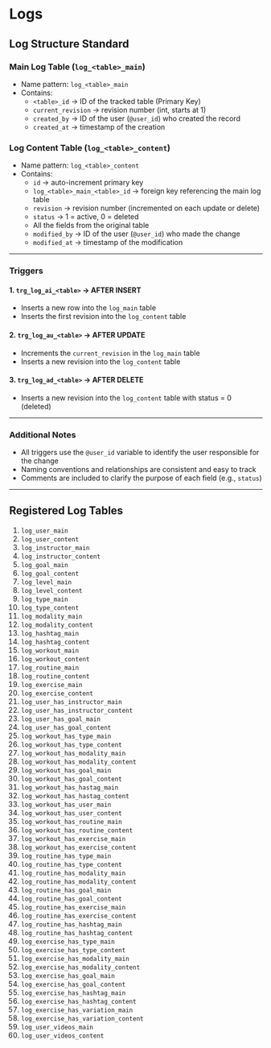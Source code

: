# Logs
## Log Structure Standard
### Main Log Table (`log_<table>_main`)
- Name pattern: `log_<table>_main`
- Contains:
    - `<table>_id` → ID of the tracked table (Primary Key)
    - `current_revision` → revision number (int, starts at 1)
    - `created_by` → ID of the user (`@user_id`) who created the record
    - `created_at` → timestamp of the creation

### Log Content Table (`log_<table>_content`)
- Name pattern: `log_<table>_content`
- Contains:
    - `id` → auto-increment primary key
    - `log_<table>_main_<table>_id` → foreign key referencing the main log table
    - `revision` → revision number (incremented on each update or delete)
    - `status` → 1 = active, 0 = deleted
    - All the fields from the original table
    - `modified_by` → ID of the user (`@user_id`) who made the change
    - `modified_at` → timestamp of the modification

---
### Triggers
#### 1. `trg_log_ai_<table>` → AFTER INSERT
- Inserts a new row into the `log_main` table
- Inserts the first revision into the `log_content` table

#### 2. `trg_log_au_<table>` → AFTER UPDATE
- Increments the `current_revision` in the `log_main` table
- Inserts a new revision into the `log_content` table

#### 3. `trg_log_ad_<table>` → AFTER DELETE
- Inserts a new revision into the `log_content` table with status = 0 (deleted)

---
### Additional Notes
- All triggers use the `@user_id` variable to identify the user responsible for the change
- Naming conventions and relationships are consistent and easy to track
- Comments are included to clarify the purpose of each field (e.g., `status`)

---
## Registered Log Tables
1. `log_user_main`
2. `log_user_content`
3. `log_instructor_main`
4. `log_instructor_content`
5. `log_goal_main`
6. `log_goal_content`
7. `log_level_main`
8. `log_level_content`
9. `log_type_main`
10. `log_type_content`
11. `log_modality_main`
12. `log_modality_content`
13. `log_hashtag_main`
14. `log_hashtag_content`
15. `log_workout_main`
16. `log_workout_content`
17. `log_routine_main`
18. `log_routine_content`
19. `log_exercise_main`
20. `log_exercise_content`
21. `log_user_has_instructor_main`
22. `log_user_has_instructor_content`
23. `log_user_has_goal_main`
24. `log_user_has_goal_content`
25. `log_workout_has_type_main`
26. `log_workout_has_type_content`
27. `log_workout_has_modality_main`
28. `log_workout_has_modality_content`
29. `log_workout_has_goal_main`
30. `log_workout_has_goal_content`
31. `log_workout_has_hastag_main`
32. `log_workout_has_hastag_content`
33. `log_workout_has_user_main`
34. `log_workout_has_user_content`
35. `log_workout_has_routine_main`
36. `log_workout_has_routine_content`
37. `log_workout_has_exercise_main`
38. `log_workout_has_exercise_content`
39. `log_routine_has_type_main`
40. `log_routine_has_type_content`
41. `log_routine_has_modality_main`
42. `log_routine_has_modality_content`
43. `log_routine_has_goal_main`
44. `log_routine_has_goal_content`
45. `log_routine_has_exercise_main`
46. `log_routine_has_exercise_content`
47. `log_routine_has_hashtag_main`
48. `log_routine_has_hashtag_content`
49. `log_exercise_has_type_main`
50. `log_exercise_has_type_content`
51. `log_exercise_has_modality_main`
52. `log_exercise_has_modality_content`
53. `log_exercise_has_goal_main`
54. `log_exercise_has_goal_content`
55. `log_exercise_has_hashtag_main`
56. `log_exercise_has_hashtag_content`
57. `log_exercise_has_variation_main`
58. `log_exercise_has_variation_content`
59. `log_user_videos_main`
60. `log_user_videos_content`
